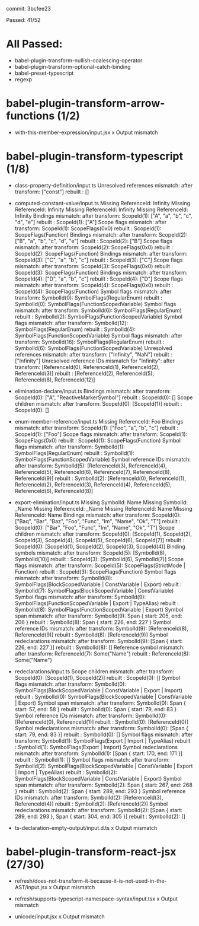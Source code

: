 commit: 3bcfee23

Passed: 41/52

# All Passed:
* babel-plugin-transform-nullish-coalescing-operator
* babel-plugin-transform-optional-catch-binding
* babel-preset-typescript
* regexp


# babel-plugin-transform-arrow-functions (1/2)
* with-this-member-expression/input.jsx
x Output mismatch


# babel-plugin-transform-typescript (1/8)
* class-property-definition/input.ts
Unresolved references mismatch:
after transform: ["const"]
rebuilt        : []

* computed-constant-value/input.ts
Missing ReferenceId: Infinity
Missing ReferenceId: Infinity
Missing ReferenceId: Infinity
Missing ReferenceId: Infinity
Bindings mismatch:
after transform: ScopeId(1): ["A", "a", "b", "c", "d", "e"]
rebuilt        : ScopeId(1): ["A"]
Scope flags mismatch:
after transform: ScopeId(1): ScopeFlags(0x0)
rebuilt        : ScopeId(1): ScopeFlags(Function)
Bindings mismatch:
after transform: ScopeId(2): ["B", "a", "b", "c", "d", "e"]
rebuilt        : ScopeId(2): ["B"]
Scope flags mismatch:
after transform: ScopeId(2): ScopeFlags(0x0)
rebuilt        : ScopeId(2): ScopeFlags(Function)
Bindings mismatch:
after transform: ScopeId(3): ["C", "a", "b", "c"]
rebuilt        : ScopeId(3): ["C"]
Scope flags mismatch:
after transform: ScopeId(3): ScopeFlags(0x0)
rebuilt        : ScopeId(3): ScopeFlags(Function)
Bindings mismatch:
after transform: ScopeId(4): ["D", "a", "b", "c"]
rebuilt        : ScopeId(4): ["D"]
Scope flags mismatch:
after transform: ScopeId(4): ScopeFlags(0x0)
rebuilt        : ScopeId(4): ScopeFlags(Function)
Symbol flags mismatch:
after transform: SymbolId(0): SymbolFlags(RegularEnum)
rebuilt        : SymbolId(0): SymbolFlags(FunctionScopedVariable)
Symbol flags mismatch:
after transform: SymbolId(6): SymbolFlags(RegularEnum)
rebuilt        : SymbolId(2): SymbolFlags(FunctionScopedVariable)
Symbol flags mismatch:
after transform: SymbolId(12): SymbolFlags(RegularEnum)
rebuilt        : SymbolId(4): SymbolFlags(FunctionScopedVariable)
Symbol flags mismatch:
after transform: SymbolId(16): SymbolFlags(RegularEnum)
rebuilt        : SymbolId(6): SymbolFlags(FunctionScopedVariable)
Unresolved references mismatch:
after transform: ["Infinity", "NaN"]
rebuilt        : ["Infinity"]
Unresolved reference IDs mismatch for "Infinity":
after transform: [ReferenceId(0), ReferenceId(1), ReferenceId(2), ReferenceId(3)]
rebuilt        : [ReferenceId(2), ReferenceId(5), ReferenceId(8), ReferenceId(12)]

* elimination-declare/input.ts
Bindings mismatch:
after transform: ScopeId(0): ["A", "ReactiveMarkerSymbol"]
rebuilt        : ScopeId(0): []
Scope children mismatch:
after transform: ScopeId(0): [ScopeId(1)]
rebuilt        : ScopeId(0): []

* enum-member-reference/input.ts
Missing ReferenceId: Foo
Bindings mismatch:
after transform: ScopeId(1): ["Foo", "a", "b", "c"]
rebuilt        : ScopeId(1): ["Foo"]
Scope flags mismatch:
after transform: ScopeId(1): ScopeFlags(0x0)
rebuilt        : ScopeId(1): ScopeFlags(Function)
Symbol flags mismatch:
after transform: SymbolId(1): SymbolFlags(RegularEnum)
rebuilt        : SymbolId(1): SymbolFlags(FunctionScopedVariable)
Symbol reference IDs mismatch:
after transform: SymbolId(5): [ReferenceId(3), ReferenceId(4), ReferenceId(5), ReferenceId(6), ReferenceId(7), ReferenceId(8), ReferenceId(9)]
rebuilt        : SymbolId(2): [ReferenceId(0), ReferenceId(1), ReferenceId(2), ReferenceId(3), ReferenceId(4), ReferenceId(5), ReferenceId(6), ReferenceId(8)]

* export-elimination/input.ts
Missing SymbolId: Name
Missing SymbolId: _Name
Missing ReferenceId: _Name
Missing ReferenceId: Name
Missing ReferenceId: Name
Bindings mismatch:
after transform: ScopeId(0): ["Baq", "Bar", "Baz", "Foo", "Func", "Im", "Name", "Ok", "T"]
rebuilt        : ScopeId(0): ["Bar", "Foo", "Func", "Im", "Name", "Ok", "T"]
Scope children mismatch:
after transform: ScopeId(0): [ScopeId(1), ScopeId(2), ScopeId(3), ScopeId(4), ScopeId(5), ScopeId(6), ScopeId(7)]
rebuilt        : ScopeId(0): [ScopeId(1), ScopeId(2), ScopeId(3), ScopeId(4)]
Binding symbols mismatch:
after transform: ScopeId(5): [SymbolId(8), SymbolId(10)]
rebuilt        : ScopeId(3): [SymbolId(6), SymbolId(7)]
Scope flags mismatch:
after transform: ScopeId(5): ScopeFlags(StrictMode | Function)
rebuilt        : ScopeId(3): ScopeFlags(Function)
Symbol flags mismatch:
after transform: SymbolId(8): SymbolFlags(BlockScopedVariable | ConstVariable | Export)
rebuilt        : SymbolId(7): SymbolFlags(BlockScopedVariable | ConstVariable)
Symbol flags mismatch:
after transform: SymbolId(9): SymbolFlags(FunctionScopedVariable | Export | TypeAlias)
rebuilt        : SymbolId(8): SymbolFlags(FunctionScopedVariable | Export)
Symbol span mismatch:
after transform: SymbolId(9): Span { start: 205, end: 206 }
rebuilt        : SymbolId(8): Span { start: 226, end: 227 }
Symbol reference IDs mismatch:
after transform: SymbolId(9): [ReferenceId(8), ReferenceId(9)]
rebuilt        : SymbolId(8): [ReferenceId(9)]
Symbol redeclarations mismatch:
after transform: SymbolId(9): [Span { start: 226, end: 227 }]
rebuilt        : SymbolId(8): []
Reference symbol mismatch:
after transform: ReferenceId(7): Some("Name")
rebuilt        : ReferenceId(8): Some("Name")

* redeclarations/input.ts
Scope children mismatch:
after transform: ScopeId(0): [ScopeId(1), ScopeId(2)]
rebuilt        : ScopeId(0): []
Symbol flags mismatch:
after transform: SymbolId(0): SymbolFlags(BlockScopedVariable | ConstVariable | Export | Import)
rebuilt        : SymbolId(0): SymbolFlags(BlockScopedVariable | ConstVariable | Export)
Symbol span mismatch:
after transform: SymbolId(0): Span { start: 57, end: 58 }
rebuilt        : SymbolId(0): Span { start: 79, end: 83 }
Symbol reference IDs mismatch:
after transform: SymbolId(0): [ReferenceId(0), ReferenceId(1)]
rebuilt        : SymbolId(0): [ReferenceId(0)]
Symbol redeclarations mismatch:
after transform: SymbolId(0): [Span { start: 79, end: 83 }]
rebuilt        : SymbolId(0): []
Symbol flags mismatch:
after transform: SymbolId(1): SymbolFlags(Export | Import | TypeAlias)
rebuilt        : SymbolId(1): SymbolFlags(Export | Import)
Symbol redeclarations mismatch:
after transform: SymbolId(1): [Span { start: 170, end: 171 }]
rebuilt        : SymbolId(1): []
Symbol flags mismatch:
after transform: SymbolId(2): SymbolFlags(BlockScopedVariable | ConstVariable | Export | Import | TypeAlias)
rebuilt        : SymbolId(2): SymbolFlags(BlockScopedVariable | ConstVariable | Export)
Symbol span mismatch:
after transform: SymbolId(2): Span { start: 267, end: 268 }
rebuilt        : SymbolId(2): Span { start: 289, end: 293 }
Symbol reference IDs mismatch:
after transform: SymbolId(2): [ReferenceId(3), ReferenceId(4)]
rebuilt        : SymbolId(2): [ReferenceId(2)]
Symbol redeclarations mismatch:
after transform: SymbolId(2): [Span { start: 289, end: 293 }, Span { start: 304, end: 305 }]
rebuilt        : SymbolId(2): []

* ts-declaration-empty-output/input.d.ts
x Output mismatch


# babel-plugin-transform-react-jsx (27/30)
* refresh/does-not-transform-it-because-it-is-not-used-in-the-AST/input.jsx
x Output mismatch

* refresh/supports-typescript-namespace-syntax/input.tsx
x Output mismatch

* unicode/input.jsx
x Output mismatch


